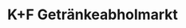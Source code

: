---
title: "K+F Getränkeabholmarkt"
url: /erlenbach-am-main/k-f-getraenkeabholmarkt/
shop: Getränke
---